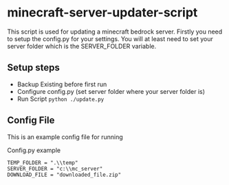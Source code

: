 # minecraft-server-updater-script
 This script is used for updating a minecraft bedrock server. Firstly you need to setup the config.py for your settings. You will at least need to set your server folder which is the SERVER_FOLDER variable.


## Setup steps
   - Backup Existing before first run
   - Configure config.py (set server folder where your server folder is)
   - Run Script ``` python ./update.py ```


## Config File
This is an example config file for running

Config.py example
```
TEMP_FOLDER = ".\\temp"
SERVER_FOLDER = "c:\\mc_server"
DOWNLOAD_FILE = "downloaded_file.zip"
```
